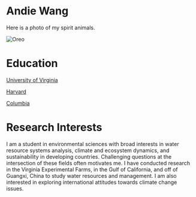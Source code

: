 # Andie Wang

Here is a photo of my spirit animals.

![Oreo](https://futureoflife.org/wp-content/uploads/2015/11/scientists.png?x93895)


# Education
[University of Virginia](https://www.virginia.edu)

[Harvard](https://www.harvard.edu)

[Columbia](https://www.columbia.edu)

# Research Interests

I am a student in environmental sciences with broad interests in water resource systems analysis, climate and ecosystem dynamics, and sustainability in developing countries. Challenging questions at the intersection of these fields often motivates me. I have conducted research in the Virginia Experimental Farms, in the Gulf of California, and off of Guangxi, China to study water resources and management. I am also interested in exploring international attitudes towards climate change issues.